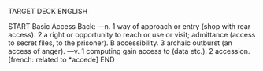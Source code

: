 TARGET DECK
ENGLISH

START
Basic
Access
Back: —n. 1 way of approach or entry (shop with rear access). 2 a right or opportunity to reach or use or visit; admittance (access to secret files, to the prisoner). B accessibility. 3 archaic outburst (an access of anger). —v. 1 computing gain access to (data etc.). 2 accession. [french: related to *accede]
END
